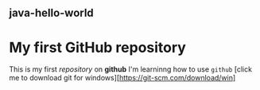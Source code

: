 ## java-hello-world
# My first GitHub repository
This  is  my first  *repository* on **github** I'm learninng how to  use  `github`
[click me to download git for windows][https://git-scm.com/download/win]
